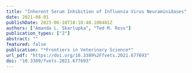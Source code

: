 ```yaml
---
title: "Inherent Serum Inhibition of Influenza Virus Neuraminidases"
date: 2021-08-01
publishDate: 2023-06-10T18:18:40.100481Z
authors: ["Amanda L. Skarlupka", "Ted M. Ross"]
publication_types: ["2"]
abstract: ""
featured: false
publication: "*Frontiers in Veterinary Science*"
url_pdf: "https://doi.org/10.3389%2Ffvets.2021.677693"
doi: "10.3389/fvets.2021.677693"
---
```


